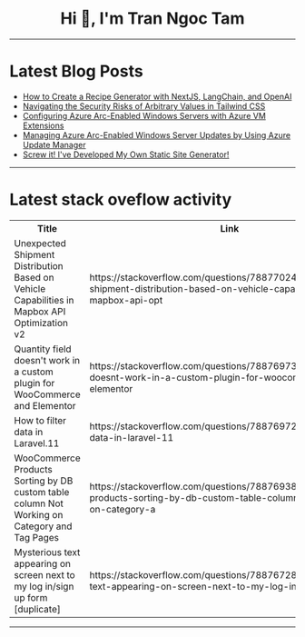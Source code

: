 <h1 align="center">Hi 👋, I'm Tran Ngoc Tam</h1>

---

# Latest Blog Posts 
<!-- BLOG-POST-LIST:START -->
- [How to Create a Recipe Generator with NextJS, LangChain, and OpenAI](https://dev.to/danmusembi/how-to-create-a-recipe-generator-with-nextjs-langchain-and-openai-1e0d)
- [Navigating the Security Risks of Arbitrary Values in Tailwind CSS](https://dev.to/dansasser/navigating-the-security-risks-of-arbitrary-values-in-tailwind-css-59jj)
- [Configuring Azure Arc-Enabled Windows Servers with Azure VM Extensions](https://dev.to/jimiog/configuring-azure-arc-enabled-windows-servers-with-azure-vm-extensions-him)
- [Managing Azure Arc-Enabled Windows Server Updates by Using Azure Update Manager](https://dev.to/jimiog/managing-azure-arc-enabled-windows-server-updates-by-using-azure-update-manager-4bmp)
- [Screw it! I&#39;ve Developed My Own Static Site Generator!](https://dev.to/shazin/screw-it-ive-developed-my-own-static-site-generator-27cd)
<!-- BLOG-POST-LIST:END -->

---

# Latest stack oveflow activity
<table>
  <tr><th>Title</th><th>Link</th></tr>
  <!-- STACKOVERFLOW:START --><tr><td>Unexpected Shipment Distribution Based on Vehicle Capabilities in Mapbox API Optimization v2</td><td>https://stackoverflow.com/questions/78877024/unexpected-shipment-distribution-based-on-vehicle-capabilities-in-mapbox-api-opt</td></tr><tr><td>Quantity field doesn&#39;t work in a custom plugin for WooCommerce and Elementor</td><td>https://stackoverflow.com/questions/78876973/quantity-field-doesnt-work-in-a-custom-plugin-for-woocommerce-and-elementor</td></tr><tr><td>How to filter data in Laravel.11</td><td>https://stackoverflow.com/questions/78876972/how-to-filter-data-in-laravel-11</td></tr><tr><td>WooCommerce Products Sorting by DB custom table column Not Working on Category and Tag Pages</td><td>https://stackoverflow.com/questions/78876938/woocommerce-products-sorting-by-db-custom-table-column-not-working-on-category-a</td></tr><tr><td>Mysterious text appearing on screen next to my log in/sign up form [duplicate]</td><td>https://stackoverflow.com/questions/78876728/mysterious-text-appearing-on-screen-next-to-my-log-in-sign-up-form</td></tr><!-- STACKOVERFLOW:END -->
</table>

---


